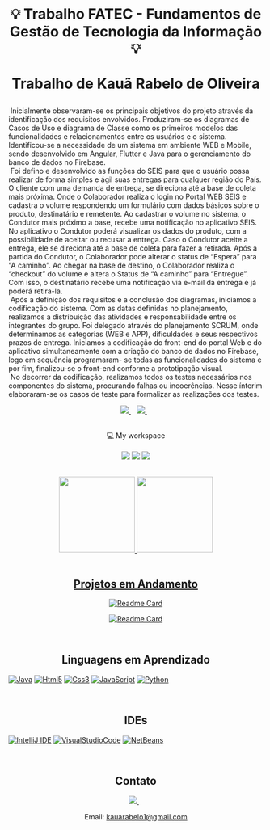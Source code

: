 <h1 align = center>

  💡 Trabalho FATEC - Fundamentos de Gestão de Tecnologia da Informação 💡
  <br><br> 
 Trabalho de Kauã Rabelo de Oliveira
</h1>

<p>
&nbsp;Inicialmente observaram-se os principais objetivos do projeto através da
identificação dos requisitos envolvidos. Produziram-se os diagramas de Casos de Uso
e diagrama de Classe como os primeiros modelos das funcionalidades e
relacionamentos entre os usuários e o sistema. Identificou-se a necessidade de um
sistema em ambiente WEB e Mobile, sendo desenvolvido em Angular, Flutter e Java
para o gerenciamento do banco de dados no Firebase.<br>
&nbsp;Foi defino e desenvolvido as funções do SEIS para que o usuário possa
realizar de forma simples e ágil suas entregas para qualquer região do País. O cliente
com uma demanda de entrega, se direciona até a base de coleta mais próxima. Onde
o Colaborador realiza o login no Portal WEB SEIS e cadastra o volume respondendo
um formulário com dados básicos sobre o produto, destinatário e remetente. Ao
cadastrar o volume no sistema, o Condutor mais próximo a base, recebe uma
notificação no aplicativo SEIS. No aplicativo o Condutor poderá visualizar os dados do
produto, com a possibilidade de aceitar ou recusar a entrega. Caso o Condutor aceite
a entrega, ele se direciona até a base de coleta para fazer a retirada. Após a partida
do Condutor, o Colaborador pode alterar o status de “Espera” para “A caminho”. Ao
chegar na base de destino, o Colaborador realiza o “checkout” do volume e altera o
Status de “A caminho” para “Entregue”. Com isso, o destinatário recebe uma
notificação via e-mail da entrega e já poderá retira-la.<br>
&nbsp;Após a definição dos requisitos e a conclusão dos diagramas, iniciamos a
codificação do sistema. Com as datas definidas no planejamento, realizamos a
distribuição das atividades e responsabilidade entre os integrantes do grupo. Foi
delegado através do planejamento SCRUM, onde determinamos as categorias (WEB
e APP), dificuldades e seus respectivos prazos de entrega. Iniciamos a codificação do
front-end do portal Web e do aplicativo simultaneamente com a criação do banco de
dados no Firebase, logo em sequência programaram- se todas as funcionalidades do
sistema e por fim, finalizou-se o front-end conforme a prototipação visual.<br>
&nbsp;No decorrer da codificação, realizamos todos os testes necessários nos
componentes do sistema, procurando falhas ou incoerências. Nesse ínterim
elaboraram-se os casos de teste para formalizar as realizações dos testes.

</p>

<p align = center>
  <a href="https://www.linkedin.com/in/Kauarabelo">
      <img src="https://img.shields.io/badge/linkedin-%230077B5.svg?&style=for-the-badge&logo=linkedin&logoColor=black" />
  </a>&nbsp;&nbsp;
  
  <a href="https://instagram.com/Kauarabelo">
    <img src="https://img.shields.io/badge/instagram-%23E4405F.svg?&style=for-the-badge&logo=instagram&logoColor=black" />        
  </a>&nbsp;&nbsp;
  
</p>

<p align='center'>
  <br>
  💻 My workspace<br/><br/>
  <a href = '#'><img src="https://img.shields.io/badge/windows-%230078D6.svg?&style=for-the-badge&logo=windows&logoColor=black" /></a>
  <a href = '#'><img src="https://img.shields.io/badge/intel-core%20i5%209th-%230071C5.svg?&style=for-the-badge&logo=intel&logoColor=black" /></a>
  <a href = '#'><img src="https://img.shields.io/badge/RAM-8GB-%230071C5.svg?&style=for-the-badge&logoColor=black" /></a>
</p>

<!-- Estatisticas -->

<br>

<div align="center">
  <a href = '#'><img height="150em" src="https://github-readme-stats.vercel.app/api?username=Kauarabelo&show_icons=true&theme=radical&include_all_commits=true&count_private=true"/>
  <a href = '#'><img height="150em" src="https://github-readme-stats.vercel.app/api/top-langs/?username=Kauarabelo&layout=compact&langs_count=4&theme=radical"/>
</div>

<!-- Projetos em Andamento -->

<br>

<h2 align = center>
  Projetos em Andamento
</h2>
    
<div align = "center">

  [![Readme Card](https://github-readme-stats.vercel.app/api/pin/?username=Kauarabelo&repo=ProjetoSistema_Cerveja&theme=radical)](https://github.com/Kauarabelo/ProjetoSistema_Cerveja)
    
  [![Readme Card](https://github-readme-stats.vercel.app/api/pin/?username=Kauarabelo&repo=bookstoreweb&theme=radical)](https://github.com/Kauarabelo/bookstoreweb)
    
</div>
  
<br>
  
<!-- Skills -->
   
<h2 align = center>
 Linguagens em Aprendizado
</h2>

  <a href = '#'>![Java](https://img.shields.io/badge/Java-ED8B00?style=for-the-badge&logo=java&logoColor=black)</a>
  <a href = '#'>![Html5](https://img.shields.io/badge/HTML5-E34F26?style=for-the-badge&logo=html5&logoColor=black)</a>
  <a href = '#'>![Css3](https://img.shields.io/badge/CSS3-1572B6?style=for-the-badge&logo=css3&logoColor=black)</a>
  <a href = '#'>![JavaScript](https://img.shields.io/badge/JavaScript-323330?style=for-the-badge&logo=javascript&logoColor=F7DF1E)</a>
  <a href = '#'>![Python](https://img.shields.io/badge/Python-FFD43B?style=for-the-badge&logo=python&logoColor=black)</a>
  
<br>
  
<!--  Skills IDE -->

<h2 align = center>
  IDEs
</h2>

<a href = '#'>![IntelliJ IDE](https://img.shields.io/badge/Intellij%20Idea-000?logo=intellij-idea&style=for-the-badge)</a>
<a href = '#'>![VisualStudioCode](https://img.shields.io/badge/Visual_Studio_Code-0078D4?style=for-the-badge&logo=visual%20studio%20code&logoColor=black)</a>
<a href = '#'>![NetBeans](https://img.shields.io/badge/apache%20netbeans-1B6AC6?style=for-the-badge&logo=apache%20netbeans%20IDE&logoColor=black)</a>

<br>
  
<!-- Rodape -->

<h2 align = center>
  Contato 
</h2>

<div align = center>
  <a href="https://www.linkedin.com/in/Kauarabelo">
      <img src="https://img.shields.io/badge/linkedin-%230077B5.svg?&style=for-the-badge&logo=linkedin&logoColor=white" />
  </a>&nbsp;&nbsp;

  <p>
    Email: 
    <a href="kauarabelo1@gmail.com">
      kauarabelo1@gmail.com
    </a>
  </p>
</div>
